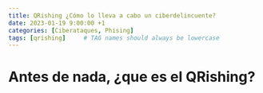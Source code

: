 ```yaml
---
title: QRishing ¿Cómo lo lleva a cabo un ciberdelincuente?
date: 2023-01-19 9:00:00 +1
categories: [Ciberataques, Phising]
tags: [qrishing]     # TAG names should always be lowercase
---
```


<title>QRishing ¿Cómo lo lleva a cabo un ciberdelincuente?</title>
<h1>Antes de nada, ¿que es el QRishing?</h1>
